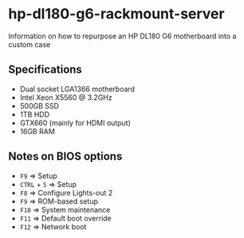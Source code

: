 # hp-dl180-g6-rackmount-server

Information on how to repurpose an HP DL180 G6 motherboard into a custom case

## Specifications

- Dual socket LGA1366 motherboard
- Intel Xeon X5560 @ 3.2GHz
- 500GB SSD
- 1TB HDD
- GTX660 (mainly for HDMI output)
- 16GB RAM

## Notes on BIOS options

- `F9` => Setup
- `CTRL` + `S` => Setup
- `F8` => Configure Lights-out 2
- `F9` => ROM-based setup
- `F10` => System maintenance
- `F11` => Default boot override
- `F12` => Network boot
